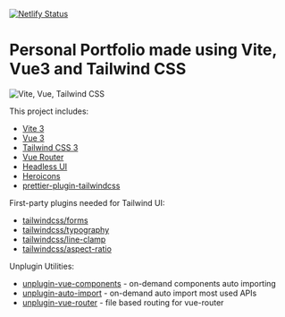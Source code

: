 [![Netlify Status](https://api.netlify.com/api/v1/badges/46b671a0-670b-465a-abc4-cf5048cfb3fb/deploy-status)](https://app.netlify.com/sites/bejewelled-custard-6e4f7e/deploys)
# Personal Portfolio made using Vite, Vue3 and Tailwind CSS

![Vite, Vue, Tailwind CSS](https://user-images.githubusercontent.com/11320080/111277027-a9384c00-8640-11eb-8323-21889bd7c609.png)

This project includes:

- [Vite 3](https://vitejs.dev/guide/)
- [Vue 3](https://vuejs.org/guide/introduction.html)
- [Tailwind CSS 3](https://tailwindcss.com/docs/configuration)
- [Vue Router](https://github.com/vuejs/router)
- [Headless UI](https://headlessui.com/vue/menu) 
- [Heroicons](https://github.com/tailwindlabs/heroicons#vue) 
- [prettier-plugin-tailwindcss](https://tailwindcss.com/blog/automatic-class-sorting-with-prettier) 

First-party plugins needed for Tailwind UI:

- [tailwindcss/forms](https://github.com/tailwindlabs/tailwindcss-forms)
- [tailwindcss/typography](https://tailwindcss.com/docs/typography-plugin)
- [tailwindcss/line-clamp](https://github.com/tailwindlabs/tailwindcss-line-clamp)
- [tailwindcss/aspect-ratio](https://github.com/tailwindlabs/tailwindcss-aspect-ratio)

Unplugin Utilities:

- [unplugin-vue-components](https://github.com/antfu/unplugin-vue-components) - on-demand components auto importing
- [unplugin-auto-import](https://github.com/antfu/unplugin-auto-import) - on-demand auto import most used APIs
- [unplugin-vue-router](https://github.com/posva/unplugin-vue-router) - file based routing for vue-router
